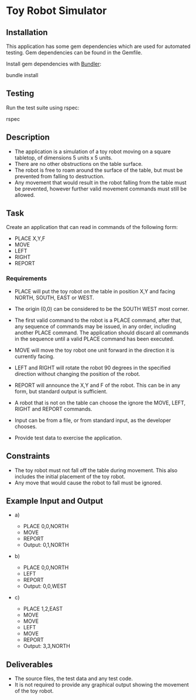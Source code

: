 # Toy Robot Simulator

## Installation

This application has some gem dependencies which are used for automated testing. Gem dependencies can be found in the Gemfile. 

Install gem dependencies with [Bundler](http://bundler.io/ "Bundler"):

  bundle install

## Testing

Run the test suite using rspec:

  rspec

## Description

- The application is a simulation of a toy robot moving on a square tabletop, of dimensions 5 units x 5 units.
- There are no other obstructions on the table surface.
- The robot is free to roam around the surface of the table, but must be prevented from falling to destruction.
- Any movement that would result in the robot falling from the table must be prevented, however further valid movement commands must still be allowed.

## Task

Create an application that can read in commands of the following form:

- PLACE X,Y,F
- MOVE
- LEFT
- RIGHT
- REPORT

### Requirements

- PLACE will put the toy robot on the table in position X,Y and facing NORTH, SOUTH, EAST or WEST. 
- The origin (0,0) can be considered to be the SOUTH WEST most corner.
- The first valid command to the robot is a PLACE command, after that, any sequence of commands may be issued, in any order, including another PLACE command. The application should discard all commands in the sequence until a valid PLACE command has been executed.
- MOVE will move the toy robot one unit forward in the direction it is currently facing.
- LEFT and RIGHT will rotate the robot 90 degrees in the specified direction without changing the position of the robot.
- REPORT will announce the X,Y and F of the robot. This can be in any form, but standard output is sufficient.

- A robot that is not on the table can choose the ignore the MOVE, LEFT, RIGHT and REPORT commands.
- Input can be from a file, or from standard input, as the developer chooses.
- Provide test data to exercise the application.

## Constraints

- The toy robot must not fall off the table during movement. This also includes the initial placement of the toy robot. 
- Any move that would cause the robot to fall must be ignored.

## Example Input and Output

- a)
  - PLACE 0,0,NORTH
  - MOVE
  - REPORT
  - Output: 0,1,NORTH

- b)
  - PLACE 0,0,NORTH
  - LEFT
  - REPORT
  - Output: 0,0,WEST

- c)
  - PLACE 1,2,EAST
  - MOVE
  - MOVE
  - LEFT
  - MOVE
  - REPORT
  - Output: 3,3,NORTH

## Deliverables

- The source files, the test data and any test code.
- It is not required to provide any graphical output showing the movement of the toy robot. 